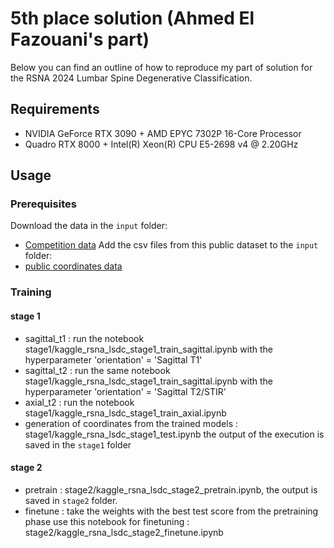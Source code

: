# 5th place solution (Ahmed El Fazouani's part)
Below you can find an outline of how to reproduce my part of solution for the RSNA 2024 Lumbar Spine Degenerative Classification.
## Requirements
- NVIDIA GeForce RTX 3090 + AMD EPYC 7302P 16-Core Processor
- Quadro RTX 8000 + Intel(R) Xeon(R) CPU E5-2698 v4 @ 2.20GHz
## Usage
### Prerequisites
Download the data in the `input` folder:
  - [Competition data](https://www.kaggle.com/competitions/rsna-2024-lumbar-spine-degenerative-classification/data)
Add the csv files from this public dataset to the `input` folder:
  - [public coordinates data](https://www.kaggle.com/datasets/brendanartley/lumbar-coordinate-pretraining-dataset)
### Training
#### stage 1
- sagittal_t1 : run the notebook stage1/kaggle_rsna_lsdc_stage1_train_sagittal.ipynb with the hyperparameter 'orientation' =  'Sagittal T1'
- sagittal_t2 : run the same notebook stage1/kaggle_rsna_lsdc_stage1_train_sagittal.ipynb with the hyperparameter 'orientation' = 'Sagittal T2/STIR'
- axial_t2 : run the notebook stage1/kaggle_rsna_lsdc_stage1_train_axial.ipynb
- generation of coordinates from the trained models : stage1/kaggle_rsna_lsdc_stage1_test.ipynb
the output of the execution is saved in the `stage1` folder
#### stage 2
- pretrain : stage2/kaggle_rsna_lsdc_stage2_pretrain.ipynb, the output is saved in `stage2` folder.
- finetune : take the weights with the best test score from the pretraining phase use this notebook for finetuning : stage2/kaggle_rsna_lsdc_stage2_finetune.ipynb


